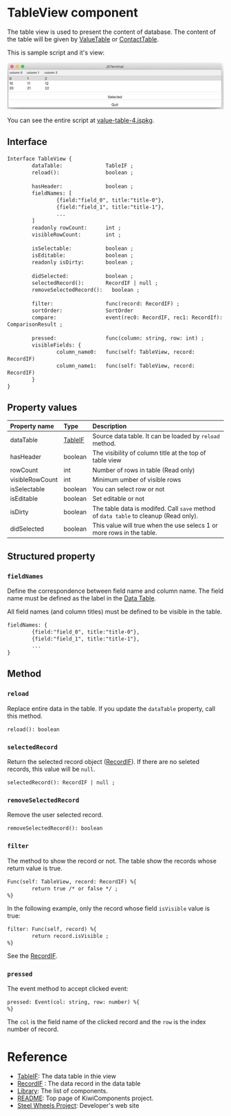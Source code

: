 # TableView component
The table view is used to present the content of database. 
The content of the table will be given by [ValueTable](https://github.com/steelwheels/KiwiScript/blob/master/KiwiLibrary/Document/Class/ValueTable.md) or
[ContactTable](https://github.com/steelwheels/KiwiScript/blob/master/KiwiLibrary/Document/Class/ContactTable.md).

This is sample script and it's view:

![Table View](./Images/table-view.png)

You can see the entire script at [value-table-4.jspkg](https://github.com/steelwheels/JSTerminal/tree/master/Resource/Sample/value-table-4.jspkg).

## Interface
````
Interface TableView {
        dataTable:              TableIF ;
        reload():               boolean ;

        hasHeader:              boolean ;
        fieldNames: [
                {field:"field_0", title:"title-0"},
                {field:"field_1", title:"title-1"},
                ...
        ]
        readonly rowCount:      int ;
        visibleRowCount:        int ;

        isSelectable:           boolean ;
        isEditable:             boolean ;
        readonly isDirty:       boolean ;

        didSelected:            boolean ;
        selectedRecord():       RecordIF | null ;
        removeSelectedRecord():   boolean ;
       
        filter:                 func(record: RecordIF) ;
        sortOrder:              SortOrder
        compare:                event(rec0: RecordIF, rec1: RecordIf): ComparisonResult ;

        pressed:                func(column: string, row: int) ;
        visibleFields: {
                column_name0:   func(self: TableView, record: RecordIF)
                column_name1:   func(self: TableView, record: RecordIF)
        }
}
````

## Property values
|Property name  |Type   |Description        |
|:--            |:--    |:--                | 
|dataTable      |[TableIF](https://github.com/steelwheels/KiwiScript/blob/master/KiwiLibrary/Document/Class/Table.md)  |Source data table. It can be loaded by `reload` method. |
|hasHeader      |boolean   |The visibility of column title at the top of table view|
|rowCount       |int    |Number of rows in table (Read only)|
|visibleRowCount |int    |Minimum umber of visible rows|
|isSelectable   |boolean |You can select row or not |
|isEditable     |boolean |Set editable or not |
|isDirty        |boolean |The table data is modifed. Call `save` method of `data table` to cleanup (Read only). |
|didSelected    |boolean |This value will true when the use selecs 1 or more rows in the table. |


## Structured property

### `fieldNames`
Define the correspondence between field name and column name. The field name must be defined as the label in the [Data Table](https://github.com/steelwheels/Coconut/blob/master/CoconutData/Source/Data/CNTable.swifts).

All field names (and column titles) must be defined to be visible in the table.

````
fieldNames: {
        {field:"field_0", title:"title-0"},
        {field:"field_1", title:"title-1"},
        ...
}
````

## Method

### `reload`
Replace entire data in the table. If you update the `dataTable` property, call this method.
```
reload(): boolean
```

### `selectedRecord`
Return the selected record object ([RecordIF](https://github.com/steelwheels/KiwiScript/blob/master/KiwiLibrary/Document/Class/Record.md)). If there are no seleted records, this value will be `null`.
````
selectedRecord(): RecordIF | null ;
````

### `removeSelectedRecord`
Remove the user selected record.
````
removeSelectedRecord(): boolean
````

### `filter`
The method to show the record or not. The table show the records whose return value is true.

````
Func(self: TableView, record: RecordIF) %{
        return true /* or false */ ;
%}
````

In the following example, only the record
whose field `isVisible` value is true:
````
filter: Func(self, record) %{
        return record.isVisible ;
%}
````

 See the [RecordIF](https://github.com/steelwheels/KiwiScript/blob/master/KiwiLibrary/Document/Class/Record.md).

### `pressed`
The event method to accept clicked event:
````
pressed: Event(col: string, row: number) %{
%}
````
The `col` is the field name of the clicked record and the `row` is the index number of record.

# Reference
* [TableIF](https://github.com/steelwheels/KiwiScript/blob/master/KiwiLibrary/Document/Class/Table.md): The data table in thie view 
* [RecordIF](https://github.com/steelwheels/KiwiScript/blob/master/KiwiLibrary/Document/Class/Record.md) : The data record in the data table
* [Library](https://github.com/steelwheels/KiwiCompnents/blob/master/Document/Library.md): The list of components. 
* [README](https://github.com/steelwheels/KiwiCompnents): Top page of KiwiComponents project.
* [Steel Wheels Project](https://steelwheels.github.io): Developer's web site

